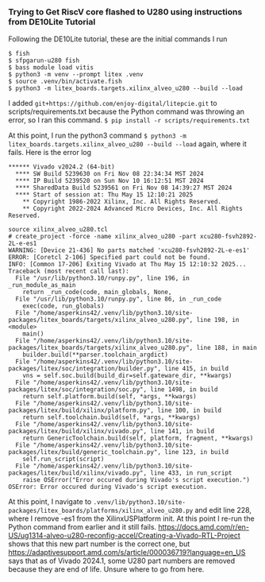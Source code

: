 ### Trying to Get RiscV core flashed to U280 using instructions from DE10Lite Tutorial

Following the DE10Lite tutorial, these are the initial commands I run
```
$ fish
$ sfpgarun-u280 fish
$ bass module load vitis
$ python3 -m venv --prompt litex .venv
$ source .venv/bin/activate.fish
$ python3 -m litex_boards.targets.xilinx_alveo_u280 --build --load
```

I added `git+https://github.com/enjoy-digital/litepcie.git` to scripts/requirements.txt because the Python command was throwing an error, so I ran this command.
`$ pip install -r scripts/requirements.txt `

At this point, I run the python3 command `$ python3 -m litex_boards.targets.xilinx_alveo_u280 --build --load` again, where it fails. Here is the error log
```
****** Vivado v2024.2 (64-bit)
  **** SW Build 5239630 on Fri Nov 08 22:34:34 MST 2024
  **** IP Build 5239520 on Sun Nov 10 16:12:51 MST 2024
  **** SharedData Build 5239561 on Fri Nov 08 14:39:27 MST 2024
  **** Start of session at: Thu May 15 12:10:21 2025
    ** Copyright 1986-2022 Xilinx, Inc. All Rights Reserved.
    ** Copyright 2022-2024 Advanced Micro Devices, Inc. All Rights Reserved.

source xilinx_alveo_u280.tcl
# create_project -force -name xilinx_alveo_u280 -part xcu280-fsvh2892-2L-e-es1
WARNING: [Device 21-436] No parts matched 'xcu280-fsvh2892-2L-e-es1'
ERROR: [Coretcl 2-106] Specified part could not be found.
INFO: [Common 17-206] Exiting Vivado at Thu May 15 12:10:32 2025...
Traceback (most recent call last):
  File "/usr/lib/python3.10/runpy.py", line 196, in _run_module_as_main
    return _run_code(code, main_globals, None,
  File "/usr/lib/python3.10/runpy.py", line 86, in _run_code
    exec(code, run_globals)
  File "/home/asperkins42/.venv/lib/python3.10/site-packages/litex_boards/targets/xilinx_alveo_u280.py", line 198, in <module>
    main()
  File "/home/asperkins42/.venv/lib/python3.10/site-packages/litex_boards/targets/xilinx_alveo_u280.py", line 188, in main
    builder.build(**parser.toolchain_argdict)
  File "/home/asperkins42/.venv/lib/python3.10/site-packages/litex/soc/integration/builder.py", line 415, in build
    vns = self.soc.build(build_dir=self.gateware_dir, **kwargs)
  File "/home/asperkins42/.venv/lib/python3.10/site-packages/litex/soc/integration/soc.py", line 1498, in build
    return self.platform.build(self, *args, **kwargs)
  File "/home/asperkins42/.venv/lib/python3.10/site-packages/litex/build/xilinx/platform.py", line 100, in build
    return self.toolchain.build(self, *args, **kwargs)
  File "/home/asperkins42/.venv/lib/python3.10/site-packages/litex/build/xilinx/vivado.py", line 141, in build
    return GenericToolchain.build(self, platform, fragment, **kwargs)
  File "/home/asperkins42/.venv/lib/python3.10/site-packages/litex/build/generic_toolchain.py", line 123, in build
    self.run_script(script)
  File "/home/asperkins42/.venv/lib/python3.10/site-packages/litex/build/xilinx/vivado.py", line 433, in run_script
    raise OSError("Error occured during Vivado's script execution.")
OSError: Error occured during Vivado's script execution.
```

At this point, I navigate to `.venv/lib/python3.10/site-packages/litex_boards/platforms/xilinx_alveo_u280.py` and edit line 228, where I remove -es1 from the XilinxUSPlatform init. At this point I re-run the Python command from earlier and it still fails. https://docs.amd.com/r/en-US/ug1314-alveo-u280-reconfig-accel/Creating-a-Vivado-RTL-Project shows that this new part number is the correct one, but https://adaptivesupport.amd.com/s/article/000036719?language=en_US says that as of Vivado 2024.1, some U280 part numbers are removed because they are end of life. Unsure where to go from here. 
